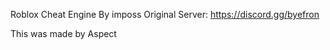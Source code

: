 
Roblox Cheat Engine By imposs Original Server: https://discord.gg/byefron

This was made by Aspect
